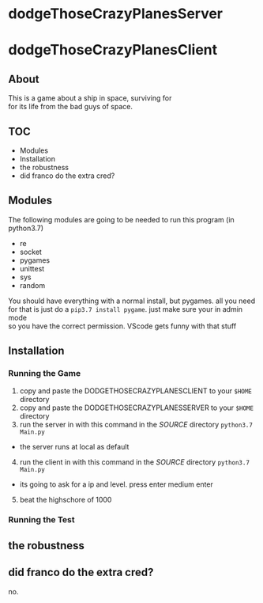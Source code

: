 # dodgeThoseCrazyPlanesServer
# dodgeThoseCrazyPlanesClient
## About
This is a game about a ship in space, surviving for  
for its life from the bad guys of space.

## TOC
- Modules
- Installation
- the robustness
- did franco do the extra cred?

## Modules
The following modules are going to be needed to run this program (in python3.7)  
- re
- socket
- pygames
- unittest
- sys
- random

You should have everything with a normal install, but pygames. all you need  
for that is just do a `pip3.7 install pygame`. just make sure your in admin mode  
so you have the correct permission. VScode gets funny with that stuff


## Installation
### Running the Game
1. copy and paste the DODGETHOSECRAZYPLANESCLIENT to your `$HOME` directory
2. copy and paste the DODGETHOSECRAZYPLANESSERVER to your `$HOME` directory
3. run the server in with this command in the _SOURCE_ directory `python3.7 Main.py`
- the server runs at local as default
4. run the client in with this command in the _SOURCE_ directory `python3.7 Main.py`
- its going to ask for a ip and level. press enter medium enter
5. beat the highschore of 1000

### Running the Test
## the robustness
## did franco do the extra cred?
no.